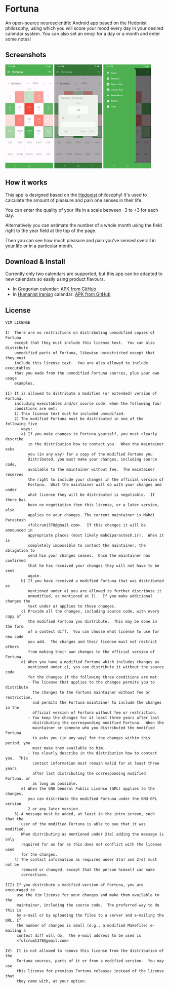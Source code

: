 # Fortuna

An open-source neuroscientific Android app based on the Hedonist philosophy, using which you will
score your mood every day in your desired calendar system. You can also set an emoji for a day or a
month and enter some notes!

## Screenshots

<p>
  <img src="about/Screenshot_20230120-044811_Fortuna.jpg" width="30%" />
  <img src="about/Screenshot_20230120-044823_Fortuna.jpg" width="30%" />
  <img src="about/Screenshot_20230120-044843_Fortuna.jpg" width="30%" />
</p>

## How it works

This app is designed based on the [Hedonist](https://en.wikipedia.org/wiki/Hedonism) philosophy!
It's used to calculate the amount of pleasure and pain one senses in their life.

You can enter the quality of your life in a scale between -3 to +3 for each day.

Alternatively you can estimate the number of a whole month using the field right to the year field
at the top of the page.

Then you can see how much pleasure and pain you've sensed overall in your life or in a particular
month.

## Download & Install

Currently only two calendars are supported, but this app can be adapted to new calendars so easily
using product flavours.

- In Gregorian calendar:
  [APK from GitHub](https://github.com/fulcrum1378/fortuna/raw/master/app/iranian/release/app-gregorian-release.apk)
- In [Humanist Iranian](https://gist.github.com/62264825004f0ba83020c11db15567eb) calendar:
  [APK from GitHub](https://github.com/fulcrum1378/fortuna/raw/master/app/iranian/release/app-iranian-release.apk)

## License

```
VIM LICENSE

I)  There are no restrictions on distributing unmodified copies of Fortuna
    except that they must include this license text.  You can also distribute
    unmodified parts of Fortuna, likewise unrestricted except that they must
    include this license text.  You are also allowed to include executables
    that you made from the unmodified Fortuna sources, plus your own usage
    examples.

II) It is allowed to distribute a modified (or extended) version of Fortuna,
    including executables and/or source code, when the following four
    conditions are met:
    1) This license text must be included unmodified.
    2) The modified Fortuna must be distributed in one of the following five
       ways:
       a) If you make changes to Fortuna yourself, you must clearly describe
          in the distribution how to contact you.  When the maintainer asks
          you (in any way) for a copy of the modified Fortuna you
          distributed, you must make your changes, including source code,
          available to the maintainer without fee.  The maintainer reserves
          the right to include your changes in the official version of
          Fortuna.  What the maintainer will do with your changes and under
          what license they will be distributed is negotiable.  If there has
          been no negotiation then this license, or a later version, also
          applies to your changes. The current maintainer is Mahdi Parastesh
          <fulcrum1378@gmail.com>.  If this changes it will be announced in
          appropriate places (most likely mahdiparastesh.ir).  When it is
          completely impossible to contact the maintainer, the obligation to
          send him your changes ceases.  Once the maintainer has confirmed
          that he has received your changes they will not have to be sent
          again.
       b) If you have received a modified Fortuna that was distributed as
          mentioned under a) you are allowed to further distribute it
          unmodified, as mentioned at I).  If you make additional changes the
          text under a) applies to those changes.
       c) Provide all the changes, including source code, with every copy of
          the modified Fortuna you distribute.  This may be done in the form
          of a context diff.  You can choose what license to use for new code
          you add.  The changes and their license must not restrict others
          from making their own changes to the official version of Fortuna.
       d) When you have a modified Fortuna which includes changes as
          mentioned under c), you can distribute it without the source code
          for the changes if the following three conditions are met:
          - The license that applies to the changes permits you to distribute
            the changes to the Fortuna maintainer without fee or restriction,
            and permits the Fortuna maintainer to include the changes in the
            official version of Fortuna without fee or restriction.
          - You keep the changes for at least three years after last
            distributing the corresponding modified Fortuna.  When the
            maintainer or someone who you distributed the modified Fortuna
            to asks you (in any way) for the changes within this period, you
            must make them available to him.
          - You clearly describe in the distribution how to contact you.  This
            contact information must remain valid for at least three years
            after last distributing the corresponding modified Fortuna, or
            as long as possible.
       e) When the GNU General Public License (GPL) applies to the changes,
          you can distribute the modified Fortuna under the GNU GPL version
          2 or any later version.
    3) A message must be added, at least in the intro screen, such that the
       user of the modified Fortuna is able to see that it was modified.
       When distributing as mentioned under 2)e) adding the message is only
       required for as far as this does not conflict with the license used
       for the changes.
    4) The contact information as required under 2)a) and 2)d) must not be
       removed or changed, except that the person himself can make
       corrections.

III) If you distribute a modified version of Fortuna, you are encouraged to
     use the Vim license for your changes and make them available to the
     maintainer, including the source code.  The preferred way to do this is
     by e-mail or by uploading the files to a server and e-mailing the URL. If
     the number of changes is small (e.g., a modified Makefile) e-mailing a
     context diff will do.  The e-mail address to be used is
     <fulcrum1378@gmail.com>

IV)  It is not allowed to remove this license from the distribution of the
     Fortuna sources, parts of it or from a modified version.  You may use
     this license for previous Fortuna releases instead of the license that
     they came with, at your option.

```
